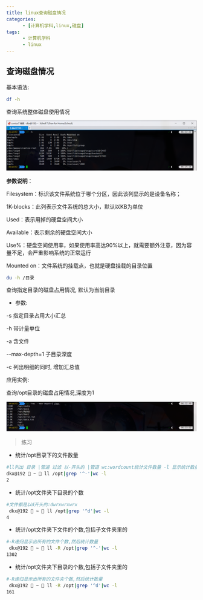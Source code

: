 ```yaml
---
title: linux查询磁盘情况
categories: 
      - [计算机学科,linux,磁盘]
tags:
      - 计算机学科
      - linux
---
```


## 查询磁盘情况

基本语法:

```bash
df -h
```

查询系统整体磁盘使用情况

![image_2023-01-05-19-25-29](https://raw.githubusercontent.com/PigPigLetsGo/imeages/master/image_2023-01-05-19-25-29.png)

**参数说明**：

Filesystem：标识该文件系统位于哪个分区，因此该列显示的是设备名称；

1K-blocks：此列表示文件系统的总大小，默认以KB为单位

Used：表示用掉的硬盘空间大小

Available：表示剩余的硬盘空间大小

Use%：硬盘空间使用率，如果使用率高达90%以上，就需要额外注意，因为容量不足，会严重影响系统的正常运行

Mounted on：文件系统的挂载点，也就是硬盘挂载的目录位置

```bash
du -h /目录
```

查询指定目录的磁盘占用情况, 默认为当前目录

- 参数:

-s 指定目录占用大小汇总

-h 带计量单位

-a 含文件

--max-depth=1 子目录深度

-c 列出明细的同时, 增加汇总值

应用实例:

查询/opt目录的磁盘占用情况,深度为1

![image-20240208124032631](https://raw.githubusercontent.com/PigPigLetsGo/imeages/master/image-20240208124032631.png)

> 练习

- 统计/opt目录下的文件数量

```bash
#ll列出 目录 |管道 过滤 以-开头的 |管道 wc:wordcount统计文件数量 -l 显示统计数量
dkx@192  ~  ll /opt|grep '^-'|wc -l                                                                                        ✔  901  06:38:02
2
```

- 统计/opt文件夹下目录的个数

```bash
#文件都是以d开头的:dwrxwrxwrx
 dkx@192  ~  ll /opt|grep '^d'|wc -l                                                                                        ✔  902  06:38:22
4
```

- 统计/opt文件夹下文件的个数,包括子文件夹里的

```bash
#-R递归显示出所有的文件个数,然后统计数量
 dkx@192  ~  ll -R /opt|grep '^-'|wc -l                                                                                     ✔  904  06:48:48
1302
```

- 统计/opt文件夹下目录的个数,包括子文件夹里的

```bash
#-R递归显示出所有的文件夹个数,然后统计数量
 dkx@192  ~  ll -R /opt|grep '^d'|wc -l                                                                                     ✔  903  06:47:27
161
```
